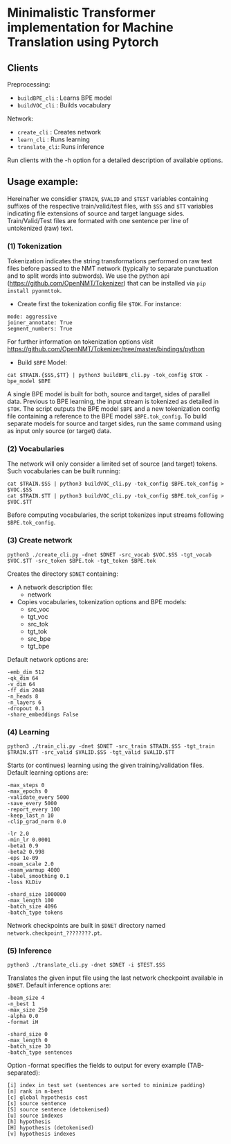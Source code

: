 # Minimalistic Transformer implementation for Machine Translation using Pytorch

## Clients

Preprocessing:
* `buildBPE_cli` : Learns BPE model
* `buildVOC_cli` : Builds vocabulary

Network:
* `create_cli` : Creates network
* `learn_cli` : Runs learning 
* `translate_cli`: Runs inference

Run clients with the -h option for a detailed description of available options.

## Usage example:

Hereinafter we considier `$TRAIN`, `$VALID` and `$TEST` variables containing suffixes of the respective train/valid/test files, with `$SS` and `$TT` variables indicating file extensions of source and target language sides.
Train/Valid/Test files are formated with one sentence per line of untokenized (raw) text. 

### (1) Tokenization

Tokenization indicates the string transformations performed on raw text files before passed to the NMT network (typically to separate punctuation and to split words into subwords). 
We use the python api (https://github.com/OpenNMT/Tokenizer) that can be installed via `pip install pyonmttok`.

* Create first the tokenization config file `$TOK`. For instance:
```
mode: aggressive
joiner_annotate: True
segment_numbers: True
```

For further information on tokenization options visit https://github.com/OpenNMT/Tokenizer/tree/master/bindings/python 


* Build `$BPE` Model:
```
cat $TRAIN.{$SS,$TT} | python3 buildBPE_cli.py -tok_config $TOK -bpe_model $BPE
```
A single BPE model is built for both, source and target, sides of parallel data.
Previous to BPE learning, the input stream is tokenized as detailed in `$TOK`.
The script outputs the BPE model `$BPE` and a new tokenization config file containing a reference to the BPE model `$BPE.tok_config`.
To build separate models for source and target sides, run the same command using as input only source (or target) data.


### (2) Vocabularies

The network will only consider a limited set of source (and target) tokens. Such vocabularies can be built running:

```
cat $TRAIN.$SS | python3 buildVOC_cli.py -tok_config $BPE.tok_config > $VOC.$SS
cat $TRAIN.$TT | python3 buildVOC_cli.py -tok_config $BPE.tok_config > $VOC.$TT
```

Before computing vocabularies, the script tokenizes input streams following `$BPE.tok_config`. 

### (3) Create network

```
python3 ./create_cli.py -dnet $DNET -src_vocab $VOC.$SS -tgt_vocab $VOC.$TT -src_token $BPE.tok -tgt_token $BPE.tok
```

Creates the directory `$DNET` containing:
* A network description file: 
  * network
* Copies vocabularies, tokenization options and BPE models:
  * src_voc
  * tgt_voc 
  * src_tok 
  * tgt_tok 
  * src_bpe 
  * tgt_bpe

Default network options are:
```
-emb_dim 512
-qk_dim 64
-v_dim 64
-ff_dim 2048
-n_heads 8
-n_layers 6
-dropout 0.1
-share_embeddings False
```

### (4) Learning
```
python3 ./train_cli.py -dnet $DNET -src_train $TRAIN.$SS -tgt_train $TRAIN.$TT -src_valid $VALID.$SS -tgt_valid $VALID.$TT
```

Starts (or continues) learning using the given training/validation files. Default learning options are:
```
-max_steps 0
-max_epochs 0
-validate_every 5000
-save_every 5000
-report_every 100
-keep_last_n 10
-clip_grad_norm 0.0
```
```
-lr 2.0
-min_lr 0.0001
-beta1 0.9
-beta2 0.998
-eps 1e-09
-noam_scale 2.0
-noam_warmup 4000
-label_smoothing 0.1
-loss KLDiv
```
```
-shard_size 1000000
-max_length 100
-batch_size 4096
-batch_type tokens
```

Network checkpoints are built in `$DNET` directory named `network.checkpoint_????????.pt`.

### (5) Inference
```
python3 ./translate_cli.py -dnet $DNET -i $TEST.$SS
```

Translates the given input file using the last network checkpoint available in `$DNET`. Default inference options are:
```
-beam_size 4
-n_best 1
-max_size 250
-alpha 0.0
-format iH
```
```
-shard_size 0
-max_length 0
-batch_size 30
-batch_type sentences
```

Option -format specifies the fields to output for every example (TAB-separated):
```
[i] index in test set (sentences are sorted to minimize padding)
[n] rank in n-best
[c] global hypothesis cost
[s] source sentence
[S] source sentence (detokenised)
[u] source indexes
[h] hypothesis
[H] hypothesis (detokenised)
[v] hypothesis indexes
```



